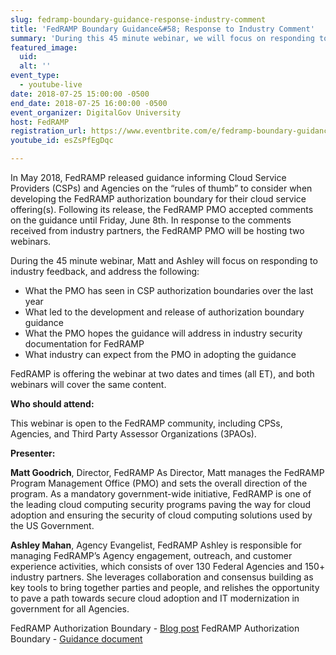```yaml
---
slug: fedramp-boundary-guidance-response-industry-comment
title: 'FedRAMP Boundary Guidance&#58; Response to Industry Comment'
summary: 'During this 45 minute webinar, we will focus on responding to industry feedback, from the May 2018, guidance FedRAMP released informing Cloud Service Providers &#40;CSPs&#41; and Agencies on the “rules of thumb” to consider when developing the FedRAMP authorization boundary for their cloud service offering&#40;s&#41;&#46;'
featured_image: 
  uid: 
  alt: ''
event_type: 
  - youtube-live
date: 2018-07-25 15:00:00 -0500
end_date: 2018-07-25 16:00:00 -0500
event_organizer: DigitalGov University
host: FedRAMP
registration_url: https://www.eventbrite.com/e/fedramp-boundary-guidance-response-to-industry-comment-ii-registration-47681909876
youtube_id: esZsPfEgDqc

---
```


In May 2018, FedRAMP released guidance informing Cloud Service Providers (CSPs) and Agencies on the “rules of thumb” to consider when developing the FedRAMP authorization boundary for their cloud service offering(s). Following its release, the FedRAMP PMO accepted comments on the guidance until Friday, June 8th. In response to the comments received from industry partners, the FedRAMP PMO will be hosting two webinars. 

During the 45 minute webinar, Matt and Ashley will focus on responding to industry feedback, and address the following:

- What the PMO has seen in CSP authorization boundaries over the last year
- What led to the development and release of authorization boundary guidance 
- What the PMO hopes the guidance will address in industry security documentation for FedRAMP
- What industry can expect from the PMO in adopting the guidance

FedRAMP is offering the webinar at two dates and times (all ET), and both webinars will cover the same content. 

**Who should attend:**

This webinar is open to the FedRAMP community, including CPSs, Agencies, and Third Party Assessor Organizations (3PAOs).

**Presenter:**

**Matt Goodrich**, Director, FedRAMP
As Director, Matt manages the FedRAMP Program Management Office (PMO) and sets the overall direction of the program. As a mandatory government-wide initiative, FedRAMP is one of the leading cloud computing security programs paving the way for cloud adoption and ensuring the security of cloud computing solutions used by the US Government.

**Ashley Mahan**, Agency Evangelist, FedRAMP
Ashley is responsible for managing FedRAMP’s Agency engagement, outreach, and customer experience activities, which consists of over 130 Federal Agencies and 150+ industry partners. She leverages collaboration and consensus building as key tools to bring together parties and people, and relishes the opportunity to pave a path towards secure cloud adoption and IT modernization in government for all Agencies.

FedRAMP Authorization Boundary - [Blog post](https://www.fedramp.gov/fedramp-authorization-boundary-guidance-released/)
FedRAMP Authorization Boundary - [Guidance document](https://www.fedramp.gov/assets/resources/documents/CSP_A_FedRAMP_Authorization_Boundary_Guidance.pdf)
